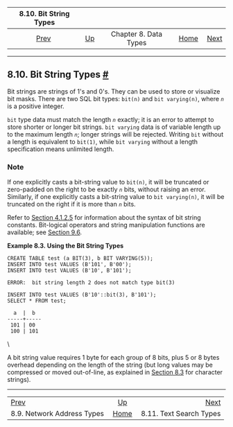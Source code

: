 <!--?xml version="1.0" encoding="UTF-8" standalone="no"?-->

|                     8.10. Bit String Types                    |                                             |                       |                                                       |                                                             |
| :-----------------------------------------------------------: | :------------------------------------------ | :-------------------: | ----------------------------------------------------: | ----------------------------------------------------------: |
| [Prev](datatype-net-types.html "8.9. Network Address Types")  | [Up](datatype.html "Chapter 8. Data Types") | Chapter 8. Data Types | [Home](index.html "PostgreSQL 17devel Documentation") |  [Next](datatype-textsearch.html "8.11. Text Search Types") |

***

## 8.10. Bit String Types [#](#DATATYPE-BIT)

[]()

Bit strings are strings of 1's and 0's. They can be used to store or visualize bit masks. There are two SQL bit types: `bit(n)` and `bit varying(n)`, where *`n`* is a positive integer.

`bit` type data must match the length *`n`* exactly; it is an error to attempt to store shorter or longer bit strings. `bit varying` data is of variable length up to the maximum length *`n`*; longer strings will be rejected. Writing `bit` without a length is equivalent to `bit(1)`, while `bit varying` without a length specification means unlimited length.

### Note

If one explicitly casts a bit-string value to `bit(n)`, it will be truncated or zero-padded on the right to be exactly *`n`* bits, without raising an error. Similarly, if one explicitly casts a bit-string value to `bit varying(n)`, it will be truncated on the right if it is more than *`n`* bits.

Refer to [Section 4.1.2.5](sql-syntax-lexical.html#SQL-SYNTAX-BIT-STRINGS "4.1.2.5. Bit-String Constants") for information about the syntax of bit string constants. Bit-logical operators and string manipulation functions are available; see [Section 9.6](functions-bitstring.html "9.6. Bit String Functions and Operators").

**Example 8.3. Using the Bit String Types**

    CREATE TABLE test (a BIT(3), b BIT VARYING(5));
    INSERT INTO test VALUES (B'101', B'00');
    INSERT INTO test VALUES (B'10', B'101');

    ERROR:  bit string length 2 does not match type bit(3)

    INSERT INTO test VALUES (B'10'::bit(3), B'101');
    SELECT * FROM test;

      a  |  b
    -----+-----
     101 | 00
     100 | 101

\


A bit string value requires 1 byte for each group of 8 bits, plus 5 or 8 bytes overhead depending on the length of the string (but long values may be compressed or moved out-of-line, as explained in [Section 8.3](datatype-character.html "8.3. Character Types") for character strings).

***

|                                                               |                                                       |                                                             |
| :------------------------------------------------------------ | :---------------------------------------------------: | ----------------------------------------------------------: |
| [Prev](datatype-net-types.html "8.9. Network Address Types")  |      [Up](datatype.html "Chapter 8. Data Types")      |  [Next](datatype-textsearch.html "8.11. Text Search Types") |
| 8.9. Network Address Types                                    | [Home](index.html "PostgreSQL 17devel Documentation") |                                     8.11. Text Search Types |
